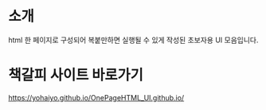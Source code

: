 # 소개
html 한 페이지로 구성되어 복붙만하면 실행될 수 있게 작성된 초보자용 UI 모음입니다. 

# 책갈피 사이트 바로가기
https://yohaiyo.github.io/OnePageHTML_UI.github.io/



